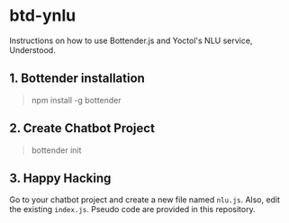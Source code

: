 # btd-ynlu
Instructions on how to use Bottender.js and Yoctol's NLU service, Understood.

## 1. Bottender installation
> npm install -g bottender

## 2. Create Chatbot Project
> bottender init

## 3. Happy Hacking
Go to your chatbot project and create a new file named `nlu.js`. Also, edit the existing `index.js`. Pseudo code are provided in this repository.
